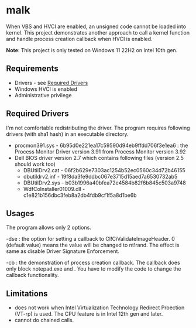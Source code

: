 # malk

When VBS and HVCI are enabled, an unsigned code cannot be loaded into kernel. This project demonstrates another approach to call a kernel function and handle process creation callback when HVCI is enabled.

**Note**: This project is only tested on Windows 11 22H2 on Intel 10th gen.


## Requirements
- Drivers - see [Required Drivers](#required-drivers)
- Windows HVCI is enabled
- Administrative privilege


## Required Drivers

I'm not comfortable redistributing the driver. The program requires following drivers (with sha1 hash) in an executable directory.
- procmon391.sys - 6b95d0e221ea17c59590d94eb9ffdd706f3e1ea6 : the Process Monitor Driver version 3.91 from Process Monitor version 3.92
- Dell BIOS driver version 2.7 which contains following files (version 2.5 should work too)
  - DBUtilDrv2.cat - 06f2b629e7303ac1254b52ec0560c34d72b46155
  - dbutildrv2.inf - 19f8da3fe9ddbc067e3715d15aed7a6530732ab5
  - DBUtilDrv2.sys - b03b1996a40bfea72e4584b82f6b845c503a9748
  - WdfCoInstaller01009.dll - c1e821b156dbc3feb8a2db4fdb9cf1f5a8d1be6b


## Usages

The program allows only 2 options.

-dse : the option for setting a callback to CI!CiValidateImageHeader. 0 (default value) means the value will be changed to nt!rand. The effect is same as disable Driver Signature Enforcement.

-cb : the demonstration of process creation callback. The callback does only block notepad.exe and . You have to modify the code to change the callback functionality.


## Limitations

- does not work when Intel Virtualization Technology Redirect Proection (VT-rp) is used. The CPU feature is in Intel 12th gen and later.
- cannot do chained calls.

